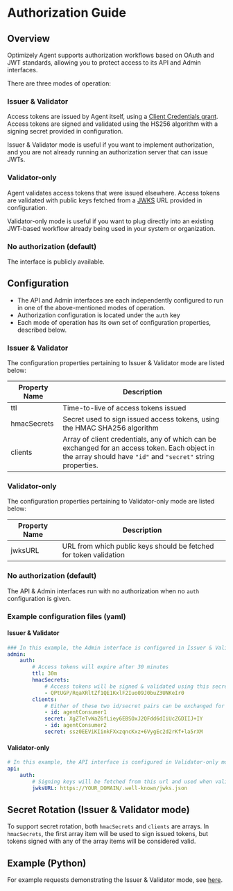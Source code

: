# Authorization Guide

## Overview

Optimizely Agent supports authorization workflows based on OAuth and JWT standards, allowing you to protect access to its API and Admin interfaces.

There are three modes of operation:

### Issuer & Validator
Access tokens are issued by Agent itself, using a [Client Credentials grant](https://www.oauth.com/oauth2-servers/access-tokens/client-credentials/). Access tokens are signed and validated using the HS256 algorithm with a signing secret provided in configuration.

Issuer & Validator mode is useful if you want to implement authorization, and you are not already running an authorization server that can issue JWTs.

### Validator-only
Agent validates access tokens that were issued elsewhere. Access tokens are validated with public keys fetched from a [JWKS](https://tools.ietf.org/html/rfc7517) URL provided in configuration.

Validator-only mode is useful if you want to plug directly into an existing JWT-based workflow already being used in your system or organization.

### No authorization (default)
The interface is publicly available.

## Configuration
- The API and Admin interfaces are each independently configured to run in one of the above-mentioned modes of operation.
- Authorization configuration is located under the `auth` key
- Each mode of operation has its own set of configuration properties, described below.

### Issuer & Validator
The configuration properties pertaining to Issuer & Validator mode are listed below:

|Property Name|Description|
|---|---|
|ttl|Time-to-live of access tokens issued|
|hmacSecrets|Secret used to sign issued access tokens, using the HMAC SHA256 algorithm|
|clients|Array of client credentials, any of which can be exchanged for an access token. Each object in the array should have `"id"` and `"secret"` string properties.|

### Validator-only
The configuration properties pertaining to Validator-only mode are listed below:

|Property Name|Description|
|---|---|
|jwksURL|URL from which public keys should be fetched for token validation|

### No authorization (default)
The API & Admin interfaces run with no authorization when no `auth` configuration is given.

### Example configuration files (yaml)
#### Issuer & Validator
```yaml
### In this example, the Admin interface is configured in Issuer & Validator mode
admin:
    auth:
        # Access tokens will expire after 30 minutes
        ttl: 30m
        hmacSecrets:
            # Access tokens will be signed & validated using this secret
            - QPtUGP/RqaXRltZf1QE1KxlF2Iuo09J0buZ3UNKeIr0
        clients:
            # Either of these two id/secret pairs can be exchanged for access tokens
            - id: agentConsumer1
            secret: XgZTeTvWaZ6fLiey6EBSOxJ2QFdd6dIiUcZGDIIJ+IY 
            - id: agentConsumer2
            secret: ssz0EEViKIinkFXxzqncKxz+6VygEc2d2rKf+la5rXM 
```
#### Validator-only
```yaml
# In this example, the API interface is configured in Validator-only mode
api:
    auth:
        # Signing keys will be fetched from this url and used when validating access tokens
        jwksURL: https://YOUR_DOMAIN/.well-known/jwks.json
```

## Secret Rotation (Issuer & Validator mode)
To support secret rotation, both `hmacSecrets` and `clients` are arrays. In `hmacSecrets`, the first array item will be
used to sign issued tokens, but tokens signed with any of the array items will be considered valid.

## Example (Python)
For example requests demonstrating the Issuer & Validator mode, see [here](../examples/auth.py).
